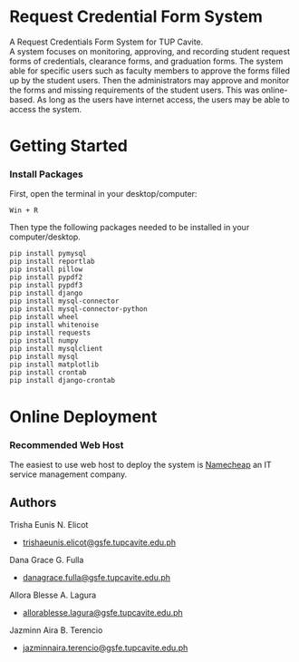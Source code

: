# Request Credential Form System
A Request Credentials Form System for TUP Cavite.   
A system focuses on monitoring, approving, and recording student request forms of credentials, clearance forms, and graduation forms. The system able for specific users such as faculty members to approve the forms filled up by the student users. Then the administrators may approve and monitor the forms and missing requirements of the student users. This was online-based. As long as the users have internet access, the users may be able to access the system. 

# Getting Started
### Install Packages
First, open the terminal in your desktop/computer:
```
Win + R
```

Then type the following packages needed to be installed in your computer/desktop.
```
pip install pymysql
pip install reportlab
pip install pillow
pip install pypdf2
pip install pypdf3
pip install django
pip install mysql-connector
pip install mysql-connector-python
pip install wheel
pip install whitenoise
pip install requests
pip install numpy
pip install mysqlclient
pip install mysql
pip install matplotlib
pip install crontab
pip install django-crontab
```

# Online Deployment
### Recommended Web Host 

The easiest to use web host to deploy the system is [Namecheap](https://www.namecheap.com/) an IT service management company. 

## Authors
Trisha Eunis N. Elicot
* trishaeunis.elicot@gsfe.tupcavite.edu.ph  
  
Dana Grace G. Fulla 
* danagrace.fulla@gsfe.tupcavite.edu.ph  

Allora Blesse A. Lagura
* allorablesse.lagura@gsfe.tupcavite.edu.ph  

Jazminn Aira B. Terencio 
* jazminnaira.terencio@gsfe.tupcavite.edu.ph  


